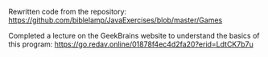 Rewritten code from the repository: 
https://github.com/biblelamp/JavaExercises/blob/master/Games

Completed a lecture on the GeekBrains website to understand the basics of this program: 
https://go.redav.online/01878f4ec4d2fa20?erid=LdtCK7b7u
